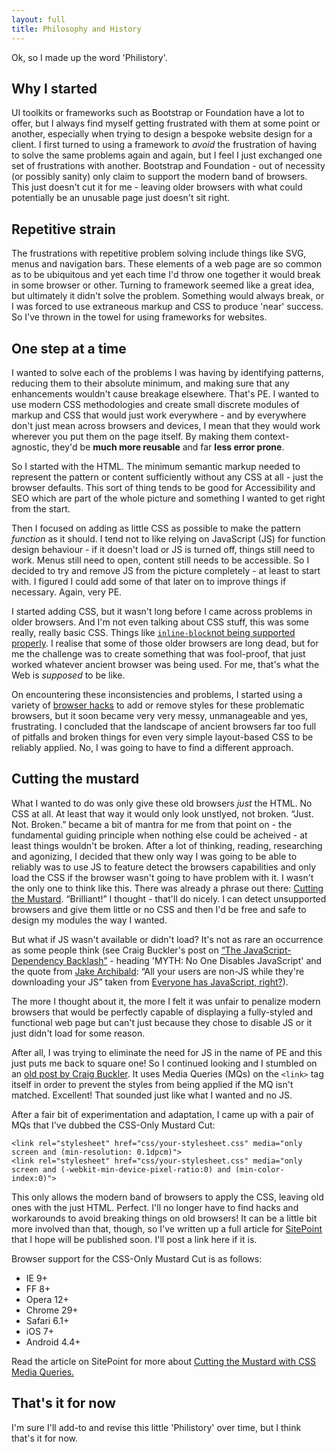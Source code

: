 ```yaml
---
layout: full
title: Philosophy and History
---
```


Ok, so I made up the word 'Philistory'.

Why I started
-------------

UI toolkits or frameworks such as Bootstrap or Foundation have a lot to offer, but I always find myself getting frustrated with them at some point or another, especially when trying to design a bespoke website design for a client. I first turned to using a framework to _avoid_ the frustration of having to solve the same problems again and again, but I feel I just exchanged one set of frustrations with another. Bootstrap and Foundation - out of necessity (or possibly sanity) only claim to support the modern band of browsers. This just doesn't cut it for me - leaving older browsers with what could potentially be an unusable page just doesn't sit right.

## Repetitive strain

The frustrations with repetitive problem solving include things like SVG, menus and navigation bars. These elements of a web page are so common as to be ubiquitous and yet each time I'd throw one together it would break in some browser or other. Turning to framework seemed like a great idea, but ultimately it didn't solve the problem. Something would always break, or I was forced to use extraneous markup and CSS to produce 'near' success. So I've thrown in the towel for using frameworks for websites.

One step at a time
------------------

I wanted to solve each of the problems I was having by identifying patterns, reducing them to their absolute minimum, and making sure that any enhancements wouldn't cause breakage elsewhere. That's PE. I wanted to use modern CSS methodologies and create small discrete modules of markup and CSS that would just work everywhere - and by everywhere don't just mean across browsers and devices, I mean that they would work wherever you put them on the page itself. By making them context-agnostic, they'd be **much more reusable** and far **less error prone**.

So I started with the HTML. The minimum semantic markup needed to represent the pattern or content sufficiently without any CSS at all - just the browser defaults. This sort of thing tends to be good for Accessibility and SEO which are part of the whole picture and something I wanted to get right from the start.

Then I focused on adding as little CSS as possible to make the pattern _function_ as it should. I tend not to like relying on JavaScript (JS) for function design behaviour - if it doesn't load or JS is turned off, things still need to work. Menus still need to open, content still needs to be accessible. So I decided to try and remove JS from the picture completely - at least to start with. I figured I could add some of that later on to improve things if necessary. Again, very PE.

I started adding CSS, but it wasn't long before I came across problems in older browsers. And I'm not even talking about CSS stuff, this was some really, really basic CSS. Things like [`inline-block`](http://caniuse.com/#feat=inline-block)[not being supported properly](https://blog.mozilla.org/webdev/2009/02/20/cross-browser-inline-block/). I realise that some of those older browsers are long dead, but for me the challenge was to create something that was fool-proof, that just worked whatever ancient browser was being used. For me, that's what the Web is _supposed_ to be like.

On encountering these inconsistencies and problems, I started using a variety of [browser hacks](http://browserhacks.com/) to add or remove styles for these problematic browsers, but it soon became very very messy, unmanageable and yes, frustrating. I concluded that the landscape of ancient browsers far too full of pitfalls and broken things for even very simple layout-based CSS to be reliably applied. No, I was going to have to find a different approach.

Cutting the mustard
-------------------

What I wanted to do was only give these old browsers _just_ the HTML. No CSS at all. At least that way it would only look unstlyed, not broken. “Just. Not. Broken.” became a bit of mantra for me from that point on - the fundamental guiding principle when nothing else could be acheived - at least things wouldn't be broken. After a lot of thinking, reading, researching and agonizing, I decided that thew only way I was going to be able to reliably was to use JS to feature detect the browsers capabilities and only load the CSS if the browser wasn't going to have problem with it. I wasn't the only one to think like this. There was already a phrase out there: [Cutting the Mustard](http://responsivenews.co.uk/post/18948466399/cutting-the-mustard). “Brilliant!” I thought - that'll do nicely. I can detect unsupported browsers and give them little or no CSS and then I'd be free and safe to design my modules the way I wanted.

But what if JS wasn't available or didn't load? It's not as rare an occurrence as some people think (see Craig Buckler's post on [“The JavaScript-Dependency Backlash”](http://www.sitepoint.com/javascript-dependency-backlash-myth-busting-progressive-enhancement/) - heading 'MYTH: No One Disables JavaScript' and the quote from [Jake Archibald](https://t.co/uTM3255RuW): “All your users are non-JS while they're downloading your JS” taken from [Everyone has JavaScript, right?](http://kryogenix.org/code/browser/everyonehasjs.html)).

The more I thought about it, the more I felt it was unfair to penalize modern browsers that would be perfectly capable of displaying a fully-styled and functional web page but can't just because they chose to disable JS or it just didn't load for some reason. 

After all, I was trying to eliminate the need for JS in the name of PE and this just puts me back to square one! So I continued looking and I stumbled on an [old post by Craig Buckler](http://www.sitepoint.com/support-old-browsers-responsive-web-design/). It uses Media Queries (MQs) on the `<link>` tag itself in order to prevent the styles from being applied if the MQ isn't matched. Excellent! That sounded just like what I wanted and no JS. 

After a fair bit of experimentation and adaptation, I came up with a pair of MQs that I've dubbed the CSS-Only Mustard Cut:

~~~
<link rel="stylesheet" href="css/your-stylesheet.css" media="only screen and (min-resolution: 0.1dpcm)">
<link rel="stylesheet" href="css/your-stylesheet.css" media="only screen and (-webkit-min-device-pixel-ratio:0) and (min-color-index:0)">
~~~

This only allows the modern band of browsers to apply the CSS, leaving old ones with the just HTML. Perfect. I'll no longer have to find hacks and workarounds to avoid breaking things on old browsers! It can be a little bit more involved than that, though, so I've written up a full article for [SitePoint](http://www.sitepoint.com) that I hope will be published soon. I'll post a link here if it is.

Browser support for the CSS-Only Mustard Cut is as follows:

*   IE 9+
*   FF 8+
*   Opera 12+
*   Chrome 29+
*   Safari 6.1+
*   iOS 7+
*   Android 4.4+

Read the article on SitePoint for more about [Cutting the Mustard with CSS Media Queries.](http://www.sitepoint.com/cutting-the-mustard-with-css-media-queries/)

That's it for now
-----------------

I'm sure I'll add-to and revise this little 'Philistory' over time, but I think that's it for now.